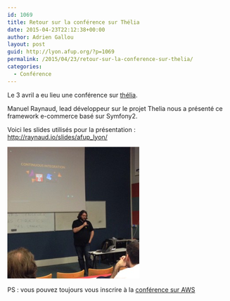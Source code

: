 ```yaml
---
id: 1069
title: Retour sur la conférence sur Thélia
date: 2015-04-23T22:12:38+00:00
author: Adrien Gallou
layout: post
guid: http://lyon.afup.org/?p=1069
permalink: /2015/04/23/retour-sur-la-conference-sur-thelia/
categories:
  - Conférence
---
```

Le 3 avril a eu lieu une conférence sur [thélia](http://thelia.net/).

Manuel Raynaud, lead développeur sur le projet Thelia nous a présenté ce framework e-commerce basé sur Symfony2.

Voici les slides utilisés pour la présentation : <http://raynaud.io/slides/afup_lyon/>

![](/files/2015/04/IMG_0343-300x300.jpg)

PS : vous pouvez toujours vous inscrire à la [conférence sur AWS](http://lyon.afup.org/2015/04/13/conference-sur-aws-le-6-mai-a-19h/)
